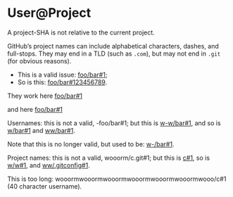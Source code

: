 # User@Project

A project-SHA is not relative to the current project.

GitHub’s project names can include alphabetical characters, dashes, and full-stops. They may end in a TLD (such as `.com`), but may not end in `.git` (for obvious reasons).

*   This is a valid issue: [foo/bar#1](https://gitlab.com/foo/bar/issues/1);
*   So is this: [foo/bar#123456789](https://gitlab.com/foo/bar/issues/123456789).

They work here
[foo/bar#1](https://gitlab.com/foo/bar/issues/1)

and here
[foo/bar#1](https://gitlab.com/foo/bar/issues/1)

Usernames: this is not a valid, -foo/bar#1; but this is [w-w/bar#1](https://gitlab.com/w-w/bar/issues/1), and so is [w/bar#1](https://gitlab.com/w/bar/issues/1) and [ww/bar#1](https://gitlab.com/ww/bar/issues/1).

Note that this is no longer valid, but used to be: [w-/bar#1](https://gitlab.com/w-/bar/issues/1).

Project names: this is not a valid, wooorm/c.git#1; but this is [c#1](https://gitlab.com/wooorm/c/issues/1), so is [w/w#1](https://gitlab.com/w/w/issues/1), and [ww/.gitconfig#1](https://gitlab.com/ww/.gitconfig/issues/1).

This is too long: wooormwooormwooormwooormwooormwooormwooo/c#1 (40 character username).
